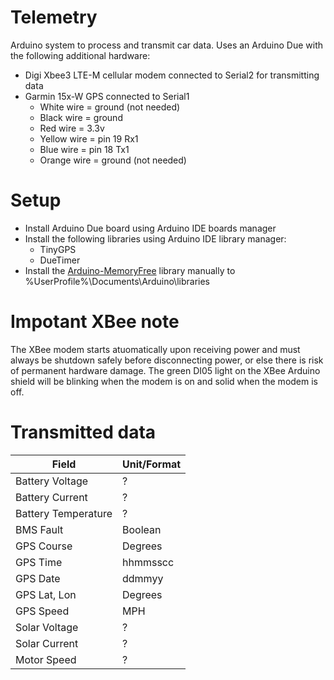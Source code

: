 # Telemetry
Arduino system to process and transmit car data. Uses an Arduino Due with the following additional hardware:
* Digi Xbee3 LTE-M cellular modem connected to Serial2 for transmitting data
* Garmin 15x-W GPS connected to Serial1
	* White wire = ground (not needed)
	* Black wire = ground
	* Red wire = 3.3v
	* Yellow wire = pin 19 Rx1
	* Blue wire = pin 18 Tx1
	* Orange wire = ground (not needed)

# Setup
* Install Arduino Due board using Arduino IDE boards manager
* Install the following libraries using Arduino IDE library manager:
	* TinyGPS
	* DueTimer
* Install the [Arduino-MemoryFree](https://github.com/mpflaga/Arduino-MemoryFree) library manually to %UserProfile%\Documents\Arduino\libraries

# Impotant XBee note
The XBee modem starts atuomatically upon receiving power and must always be
shutdown safely before disconnecting power, or else there is risk of permanent
hardware damage. The green DI05 light on the XBee Arduino shield will be 
blinking when the modem is on and solid when the modem is off.

# Transmitted data
| Field					| Unit/Format	|
| ---					| ---			|
| Battery Voltage		| ?				|
| Battery Current		| ?				|
| Battery Temperature	| ?				|
| BMS Fault				| Boolean		|
| GPS Course			| Degrees		|
| GPS Time				| hhmmsscc		|
| GPS Date				| ddmmyy		|
| GPS Lat, Lon			| Degrees		|
| GPS Speed				| MPH			|
| Solar Voltage			| ?				|
| Solar Current			| ?				|
| Motor Speed			| ? 			|